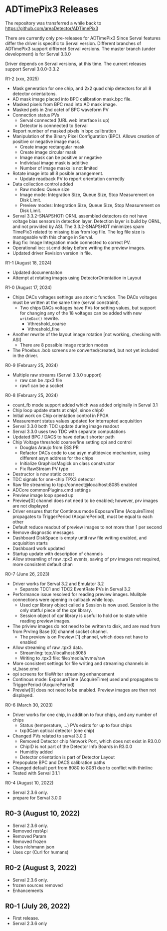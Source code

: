 ADTimePix3 Releases
==================

The repository was transferred a while back to 
https://github.com/areaDetector/ADTimePix3

There are currently only pre-releases for ADTimePix3
Since Serval features differ the driver is specific to Serval version. 
Different branches of ADTimePix3 support differnet Serval versions.
The master branch (under development) is for Serval 3.3.0


Driver depends on Serval versions, at this time. The current releases support Serval 3.0.0-3.3.2

R1-2 (xxx, 2025)
* Mask generation for one chip, and 2x2 quad chip detectors for all 8 detector orientaitons.
* AD mask image placed into BPC calibration mask.bpc file.
* Masked pixels from BPC read into AD mask image.
* Masked pels in 2nd octet of BPC waveform PV
* Connection status PVs
    - Serval connected (URL web interface is up)
    - Detector is connnected to Serval
* Report number of masked pixels in bpc calibration
* Manipulation of the Binary Pixel Configuration (BPC). Allows creation of positive or negative image mask.
    - Create image rectangular mask
    - Create image circular mask
    - Image mask can be positive or negative
    - Individual image mask is additive
    - Number of image masks is not limited
* Rotate image into all 8 posible arrangement.
    - Update readback PV to report orientation correctly
* Data collection control added
    - Raw modes: Queue size
    - Image mode: Integration Size, Queue Size, Stop Measurement on Disk Limit.
    - Preview modes: Integration Size, Queue Size, Stop Measurement on Disk Limit.
* Serval 3.3.2-SNAPSHOT: ORNL assembled detectors do not have voltage bias sensors in detection layer. Detection layer is build by ORNL, and not provided by ASI. The 3.3.2-SNAPSHOT minimizes spam TimePix3 related to missing bias from log file. The log file size is manageable with this change in Serval.
* Bug fix: Image Integration mode connected to correct PV.
* Operational ioc: st.cmd delay before writing the preview images.
* Updated driver Revision version in file.

R1-1 (August 18, 2024)
* Updated documentaiton
* Attempt at rotating images using DetectorOrientation in Layout

R1-0 (August 17, 2024)
* Chips DACs voltages settings use atomic function. The DACs voltages must be written at the same time (serval constraint).
    * Two chips DACs voltages have PVs for setting values, but support for changing any of the 18 voltages can be added with new `writeDac()` rewrite.
        * Vthreshold_coarse
        * Vthreshold_fine
* Another rewrite of the layout image rotation [not working, checking with ASI]
    * There are 8 possible image rotation modes
* The Phoebus .bob screens are converted/created, but not yet included in the driver.

R0-9 (February 25, 2024)
* Multiple raw streams (Serval 3.3.0 support)
    * raw can be .tpx3 file
    * raw1 can be a socket

R0-8 (February 25, 2024)
* count_fb mode support added which was added originally in Serval 3.1
* Chip loop update starts at chip1, since chip0
* Initial work on Chip orientation control in FPGA
* Measurement status values updated for interrupted acquisition
* Serval 3.3.0 both TDC update during image readout
* Serval 3.3.0 uses two TDC with separate computations
* Updated BPC / DACS to have default shorter path
* Chip Voltage threshold coarse/fine setting opi and control
    * Douglas Araujo from ESS PR
    * Refactor DACs code to use asyn multidevice mechanism, using different asyn address for the chips
    * Initialize GraphicsMagick on class constructor
    * Fix RawStream PV type
* Destructor is now static const
* TDC signals for one-chip TPX3 detector
* Raw file streaming to tcp://connect@localhost:8085 enabled
* ADCore commonPlugins.cmd settings
* Preview image loop speed up
* Preview[0] channel does not need to be enabled; however, prv images are not displayed
* Driver ensures that for Continous mode ExposureTime (AcquireTime) propagates to TriggerPeriod (AcquirePeriod), must be equal to each other
* Default reduce readout of preview images to not more than 1 per second
* Remove disgnostic messages
* Dashboard DiskSpace is empty until raw file writing enabled, and acquisition starts
* Dashboard work updated
* Startup update with description of channels
* Allow streamling of raw .tpx3 events, saving of prv images not required, more consistent default chan

R0-7 (June 26, 2023)
* Driver works for Serval 3.2 and Emulator 3.2
    * Separate TDC1 and TDC2 EventRate PVs in Serval 3.2
* Performance issue resolved for reading preview images. Mulitple connections were opening in callback while loop.
    * Used cpr library object called a Session is now used. Session is the only statful piece of the cpr library.
    * Session object of cpr library is useful to hold on to state while reading preview images.
* The priview images do not need to be written to disk, and are read from from PrvImg Base [0] channel socket channel. 
    * The preview is on Preview [1] channel, which does not have to enabled
* Allow streaming of raw .tpx3 data. 
    * Streamling: tcp://localhost:8085
    * Writing to .tpx3 file: file:/media/nvme/raw
* More consistent settings for file writing and streaming channels in st_base.cmd
* opi screens for fileWriter streaming enhancement
* Continous mode: ExposureTime (AcquireTime) used and propagates to TriggerPeriod (AcquirePeriod)
* Preveiw[0] does not need to be enabled. Preview images are then not displayed.

R0-6 (March 30, 2023)
* Driver works for one chip, in addition to four chips, and any number of chips
    * Status (temperature, ...) PVs exists for up to four chips
    * txp3Cam optical detector (one chip)
* Changed PVs related to serval 3.0.0
    * Removed Detector chip Network Port, which does not exist in R3.0.0
    * ChipID is not part of the Detector Info Boards in R3.0.0
    * Humidity added
    * Detector orientation is part of Detector Layout
* Prepopulate BPC and DACS calibration paths
* Changed default port from 8080 to 8081 due to conflict with thinlinc
* Tested with Serval 3.1.1

R0-4 (August 10, 2022)
* Serval 2.3.6 only.
* prepare for Serval 3.0.0

R0-3 (August 10, 2022)
----
* Serval 2.3.6 only.
* Removed restApi
* Removed Param
* Removed frozen
* Uses nlohmann json
* Uses cpr (Curl for humans)

R0-2 (August 3, 2022)
----
* Serval 2.3.6 only.
* frozen sources removed
* Enhancements

R0-1 (July 26, 2022)
--------
* First release.
* Serval 2.3.6 only
